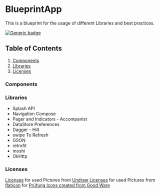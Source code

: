 # BlueprintApp
This is a blueprint for the usage of different Libraries and best practices. 

[![Generic badge](https://img.shields.io/badge/Language-Kotlin-green.svg)](https://shields.io/)

## Table of Contents
1. [Components](#components)
2. [Libraries](#libraries)
3. [Licenses](#licenses)

### Components



### Libraries
- Splash API
- Navigation Compose
- Pager and Indicators - Accompanist
- DataStore Preferences
- Dagger - Hilt
- swipe To Refresh
- GSON
- retrofit
- moshi
- OkHttp

### Licenses
[Licenses](https://undraw.co/license) for used Pictures from [Undraw](https://undraw.co/illustrations)
[Licenses](https://www.flaticon.com) for used Pictures from [flaticon](https://www.flaticon.com) for [Prüfung Icons created from Good Ware](https://www.flaticon.com/de/kostenlose-icons/prufung)
